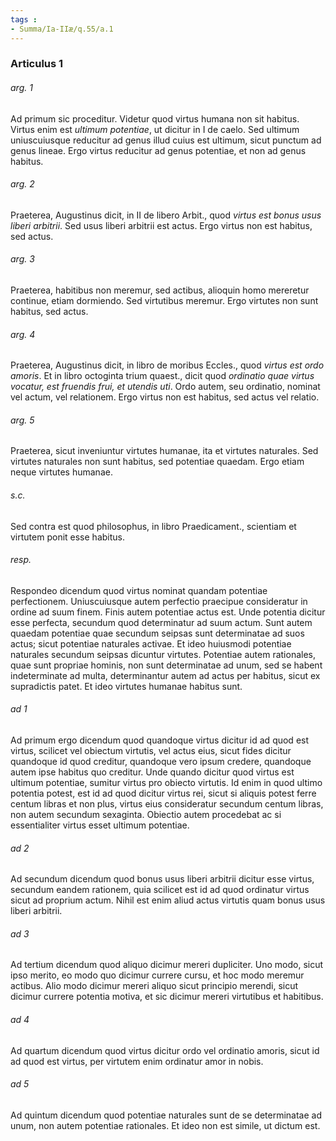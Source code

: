 ```yaml
---
tags : 
- Summa/Ia-IIæ/q.55/a.1
---
```


### Articulus 1

###### arg. 1
Ad primum sic proceditur. Videtur quod virtus humana non sit habitus. Virtus enim est *ultimum potentiae*, ut dicitur in I de caelo. Sed ultimum uniuscuiusque reducitur ad genus illud cuius est ultimum, sicut punctum ad genus lineae. Ergo virtus reducitur ad genus potentiae, et non ad genus habitus.

###### arg. 2
Praeterea, Augustinus dicit, in II de libero Arbit., quod *virtus est bonus usus liberi arbitrii*. Sed usus liberi arbitrii est actus. Ergo virtus non est habitus, sed actus.

###### arg. 3
Praeterea, habitibus non meremur, sed actibus, alioquin homo mereretur continue, etiam dormiendo. Sed virtutibus meremur. Ergo virtutes non sunt habitus, sed actus.

###### arg. 4
Praeterea, Augustinus dicit, in libro de moribus Eccles., quod *virtus est ordo amoris*. Et in libro octoginta trium quaest., dicit quod *ordinatio quae virtus vocatur, est fruendis frui, et utendis uti*. Ordo autem, seu ordinatio, nominat vel actum, vel relationem. Ergo virtus non est habitus, sed actus vel relatio.

###### arg. 5
Praeterea, sicut inveniuntur virtutes humanae, ita et virtutes naturales. Sed virtutes naturales non sunt habitus, sed potentiae quaedam. Ergo etiam neque virtutes humanae.

###### s.c.
Sed contra est quod philosophus, in libro Praedicament., scientiam et virtutem ponit esse habitus.

###### resp.
Respondeo dicendum quod virtus nominat quandam potentiae perfectionem. Uniuscuiusque autem perfectio praecipue consideratur in ordine ad suum finem. Finis autem potentiae actus est. Unde potentia dicitur esse perfecta, secundum quod determinatur ad suum actum. Sunt autem quaedam potentiae quae secundum seipsas sunt determinatae ad suos actus; sicut potentiae naturales activae. Et ideo huiusmodi potentiae naturales secundum seipsas dicuntur virtutes. Potentiae autem rationales, quae sunt propriae hominis, non sunt determinatae ad unum, sed se habent indeterminate ad multa, determinantur autem ad actus per habitus, sicut ex supradictis patet. Et ideo virtutes humanae habitus sunt.

###### ad 1
Ad primum ergo dicendum quod quandoque virtus dicitur id ad quod est virtus, scilicet vel obiectum virtutis, vel actus eius, sicut fides dicitur quandoque id quod creditur, quandoque vero ipsum credere, quandoque autem ipse habitus quo creditur. Unde quando dicitur quod virtus est ultimum potentiae, sumitur virtus pro obiecto virtutis. Id enim in quod ultimo potentia potest, est id ad quod dicitur virtus rei, sicut si aliquis potest ferre centum libras et non plus, virtus eius consideratur secundum centum libras, non autem secundum sexaginta. Obiectio autem procedebat ac si essentialiter virtus esset ultimum potentiae.

###### ad 2
Ad secundum dicendum quod bonus usus liberi arbitrii dicitur esse virtus, secundum eandem rationem, quia scilicet est id ad quod ordinatur virtus sicut ad proprium actum. Nihil est enim aliud actus virtutis quam bonus usus liberi arbitrii.

###### ad 3
Ad tertium dicendum quod aliquo dicimur mereri dupliciter. Uno modo, sicut ipso merito, eo modo quo dicimur currere cursu, et hoc modo meremur actibus. Alio modo dicimur mereri aliquo sicut principio merendi, sicut dicimur currere potentia motiva, et sic dicimur mereri virtutibus et habitibus.

###### ad 4
Ad quartum dicendum quod virtus dicitur ordo vel ordinatio amoris, sicut id ad quod est virtus, per virtutem enim ordinatur amor in nobis.

###### ad 5
Ad quintum dicendum quod potentiae naturales sunt de se determinatae ad unum, non autem potentiae rationales. Et ideo non est simile, ut dictum est.

